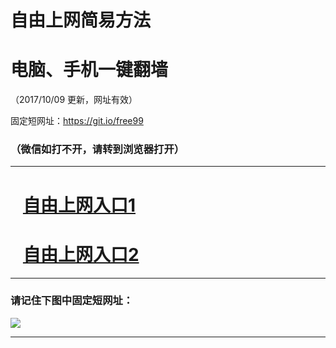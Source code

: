 ﻿# 自由上网简易方法

# 电脑、手机一键翻墙

（2017/10/09 更新，网址有效）

固定短网址：https://git.io/free99

### （微信如打不开，请转到浏览器打开）


***





# &nbsp;&nbsp; <a href="http://ft561630409.fwq-tz-1001.info/fwqtz01.html?t=10090017499 " target="_blank">自由上网入口1</a>
# &nbsp;&nbsp; <a href="http://ft1046610617.fwq-tz-1002.info/fwqtz02.html?t=100900126978 " target="_blank">自由上网入口2</a>
***

### 请记住下图中固定短网址：

<img src="https://s3-us-west-2.amazonaws.com/fwq-1001/yjfq-20170905okok.png" /> 


***

